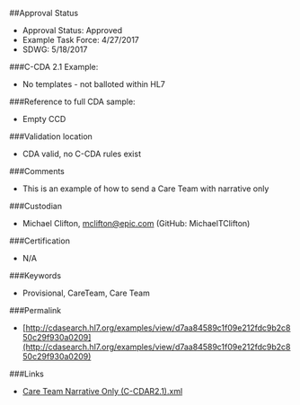 ##Approval Status 

* Approval Status: Approved
* Example Task Force: 4/27/2017
* SDWG: 5/18/2017

###C-CDA 2.1 Example:
* No templates - not balloted within HL7

###Reference to full CDA sample:
* Empty CCD

###Validation location

* CDA valid, no C-CDA rules exist

###Comments

* This is an example of how to send a Care Team with narrative only

###Custodian

* Michael Clifton, mclifton@epic.com (GitHub: MichaelTClifton)

###Certification
* N/A

###Keywords

* Provisional, CareTeam, Care Team


###Permalink

* [http://cdasearch.hl7.org/examples/view/d7aa84589c1f09e212fdc9b2c850c29f930a0209](http://cdasearch.hl7.org/examples/view/d7aa84589c1f09e212fdc9b2c850c29f930a0209)

###Links

* [Care Team Narrative Only (C-CDAR2.1).xml](https://github.com/HL7/C-CDA-Examples/tree/master/Care%20Team%20-%20Provisional/Care%20Team%20Narrative%20Only/Care%20Team%20Narrative%20Only%20%28C-CDAR2.1%29.xml)
